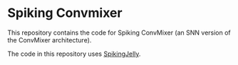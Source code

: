 # Spiking Convmixer
This repository contains the code for Spiking ConvMixer (an SNN version of the ConvMixer architecture).

The code in this repository uses [SpikingJelly](https://github.com/fangwei123456/spikingjelly).
